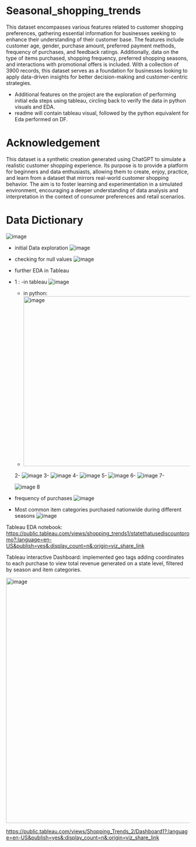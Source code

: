  # Seasonal_shopping_trends
 This dataset encompasses various features related to customer shopping preferences, gathering essential information for businesses
seeking to enhance their understanding of their customer base. The features include customer age, gender, purchase amount, preferred payment methods,
frequency of purchases, and feedback ratings. Additionally, data on the type of items purchased, shopping frequency, preferred shopping seasons,
and interactions with promotional offers is included. With a collection of 3900 records,
this dataset serves as a foundation for businesses looking to apply data-driven insights for better decision-making and customer-centric strategies.
- Additional features on the project are the exploration of performing initial eda steps using tableau, circling back to verify  the data in python visuals and EDA.
- readme will contain tableau visual, followed by the python equivalent for Eda performed on DF.

# Acknowledgement
This dataset is a synthetic creation generated using ChatGPT to simulate a realistic customer shopping experience.
Its purpose is to provide a platform for beginners and data enthusiasts, allowing them to create, enjoy, practice, 
and learn from a dataset that mirrors real-world customer shopping behavior. The aim is to foster learning and experimentation in a simulated environment,
encouraging a deeper understanding of data analysis and interpretation in the context of consumer preferences and retail scenarios.

# Data Dictionary
![image](https://github.com/clovestad/Seasonal_shopping_trends/assets/103072823/c93c2948-985b-4400-bc31-add8b2a2d3dc)

- initial Data exploration
![image](https://github.com/clovestad/Seasonal_shopping_trends/assets/103072823/3753b5e3-f45d-4be4-bb6f-e22c0f02010b)

- checking for null values
![image](https://github.com/clovestad/Seasonal_shopping_trends/assets/103072823/d8f6a348-b9c6-4cdd-abd0-4faee3130e35)
- further EDA in Tableau
- 1 :
  -in tableau
  ![image](https://github.com/clovestad/Seasonal_shopping_trends/assets/103072823/ad0064e2-2b1e-4684-b572-1c1f19d76a24)
  - in python:
  - <img width="464" alt="image" src="https://github.com/clovestad/Seasonal_shopping_trends/assets/103072823/33cface6-4b1d-49bc-95a6-87cfcd0d5c06">

  2-
  ![image](https://github.com/clovestad/Seasonal_shopping_trends/assets/103072823/00b10166-df1a-4f94-b6fd-9970c48eebf9)
  3-
  ![image](https://github.com/clovestad/Seasonal_shopping_trends/assets/103072823/a89a8f42-9f80-4bc6-afed-f965622e6d5d)
  4-
  ![image](https://github.com/clovestad/Seasonal_shopping_trends/assets/103072823/9aaf3260-165a-4065-80c4-bef895788414)
  5-
  ![image](https://github.com/clovestad/Seasonal_shopping_trends/assets/103072823/2a648215-7999-4a4f-a44a-8ad085ba79b0)
  6-
  ![image](https://github.com/clovestad/Seasonal_shopping_trends/assets/103072823/3cdf4a6b-60f5-45bc-b292-d463988b5ab1)
  7-

  ![image](https://github.com/clovestad/Seasonal_shopping_trends/assets/103072823/934c2108-86fc-4c7e-a343-04ba37848618)
  8
- frequency of purchases
  ![image](https://github.com/clovestad/Seasonal_shopping_trends/assets/103072823/2ef20093-cabb-4b5e-8186-38176b2f5601)
- Most common item categories purchased nationwide during different seasons
![image](https://github.com/clovestad/Seasonal_shopping_trends/assets/103072823/85d1b58a-945b-4ec2-abb5-c2c8b9c38c14)


Tableau EDA notebook:
https://public.tableau.com/views/shopping_trends1/statethatusediscountpromo?:language=en-US&publish=yes&:display_count=n&:origin=viz_share_link

Tableau interactive Dashboard:
implemented geo tags adding coordinates to each purchase to view total revenue generated on a state level, filtered by season and item categories.

<img width="670" alt="image" src="https://github.com/clovestad/Seasonal_shopping_trends/assets/103072823/270f25e0-27f5-4797-8b19-22a084e616eb">

  



https://public.tableau.com/views/Shopping_Trends_2/Dashboard1?:language=en-US&publish=yes&:display_count=n&:origin=viz_share_link













